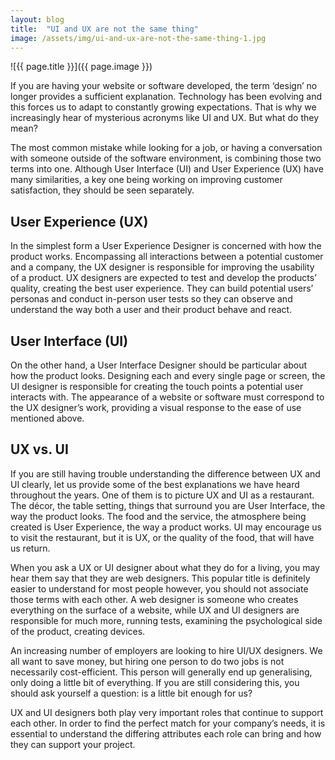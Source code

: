 ```yaml
---
layout: blog
title:  "UI and UX are not the same thing"
image: /assets/img/ui-and-ux-are-not-the-same-thing-1.jpg
---
```


![{{ page.title }}]({{ page.image }})

If you are having your website or software developed, the term ‘design’ no longer provides a sufficient explanation. Technology has been evolving and this forces us to adapt to constantly growing expectations. That is why we increasingly hear of mysterious acronyms like UI and UX. But what do they mean? 

The most common mistake while looking for a job, or having a conversation with someone outside of the software environment, is combining those two terms into one. Although User Interface (UI) and User Experience (UX) have many similarities, a key one being working on improving customer satisfaction, they should be seen separately.

## User Experience (UX)
In the simplest form a User Experience Designer is concerned with how the product works. Encompassing all interactions between a potential customer and a company, the UX designer is responsible for improving the usability of a product. UX designers are expected to test and develop the products’ quality, creating the best user experience. They can build potential users’ personas and conduct in-person user tests so they can observe and understand the way both a user and their product behave and react.

## User Interface (UI)
On the other hand, a User Interface Designer should be particular about how the product looks. Designing each and every single page or screen, the UI designer is responsible for creating the touch points a potential user interacts with. The appearance of a website or software must correspond to the UX designer’s work, providing a visual response to the ease of use mentioned above.

## UX vs. UI
If you are still having trouble understanding the difference between UX and UI clearly, let us provide some of the best explanations we have heard throughout the years. One of them is to picture UX and UI as a restaurant. The décor, the table setting, things that surround you are User Interface, the way the product looks. The food and the service, the atmosphere being created is User Experience, the way a product works. UI may encourage us to visit the restaurant, but it is UX, or the quality of the food, that will have us return.

When you ask a UX or UI designer about what they do for a living, you may hear them say that they are web designers. This popular title is definitely easier to understand for most people however, you should not associate those terms with each other. A web designer is someone who creates everything on the surface of a website, while UX and UI designers are responsible for much more, running tests, examining the psychological side of the product, creating devices.

An increasing number of employers are looking to hire UI/UX designers. We all want to save money, but hiring one person to do two jobs is not necessarily cost-efficient. This person will generally end up generalising, only doing a little bit of everything. If you are still considering this, you should ask yourself a question: is a little bit enough for us?

UX and UI designers both play very important roles that continue to support each other. In order to find the perfect match for your company’s needs, it is essential to understand the differing attributes each role can bring and how they can support your project. 
